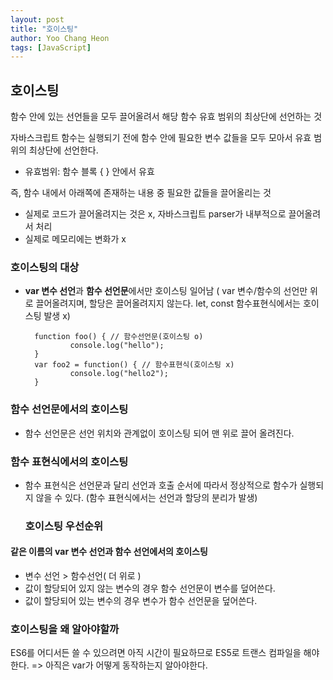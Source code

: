 ```yaml
---
layout: post
title: "호이스팅"
author: Yoo Chang Heon
tags: [JavaScript]
---
```


## 호이스팅

함수 안에 있는 선언들을 모두 끌어올려서 해당 함수 유효 범위의 최상단에 선언하는 것

자바스크립트 함수는 실행되기 전에 함수 안에 필요한 변수 값들을 모두 모아서 유효 범위의 최상단에 선언한다.

- 유효범위: 함수 블록 { } 안에서 유효

즉, 함수 내에서 아래쪽에 존재하는 내용 중 필요한 값들을 끌어올리는 것

- 실제로 코드가 끌어올려지는 것은 x, 자바스크립트 parser가 내부적으로 끌어올려서 처리
- 실제로 메모리에는 변화가 x

### 호이스팅의 대상

- <b>var 변수 선언</b>과 <b>함수 선언문</b>에서만 호이스팅 일어남 ( var 변수/함수의 선언만 위로 끌어올려지며, 할당은 끌어올려지지 않는다. let, const 함수표현식에서는 호이스팅 발생 x)

        function foo() { // 함수선언문(호이스팅 o)
                console.log("hello");
        }
        var foo2 = function() { // 함수표현식(호이스팅 x)
                console.log("hello2");
        }

### 함수 선언문에서의 호이스팅

- 함수 선언문은 선언 위치와 관계없이 호이스팅 되어 맨 위로 끌어 올려진다.

### 함수 표현식에서의 호이스팅

- 함수 표현식은 선언문과 달리 선언과 호출 순서에 따라서 정상적으로 함수가 실행되지 않을 수 있다.
  (함수 표현식에서는 선언과 할당의 분리가 발생)

  ### 호이스팅 우선순위

#### 같은 이름의 var 변수 선언과 함수 선언에서의 호이스팅

- 변수 선언 > 함수선언( 더 위로 )
- 값이 할당되어 있지 않는 변수의 경우 함수 선언문이 변수를 덮어쓴다.
- 값이 할당되어 있는 변수의 경우 변수가 함수 선언문을 덮어쓴다.

### 호이스팅을 왜 알아야할까

ES6를 어디서든 쓸 수 있으려면 아직 시간이 필요하므로 ES5로 트랜스 컴파일을 해야한다. => 아직은 var가 어떻게 동작하는지 알아야한다.
